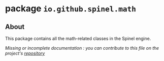 # package `io.github.spinel.math`

## About

This package contains all the math-related classes in the Spinel engine.

_Missing or incomplete documentation : you can contribute to this file on the project's [repository](https://github.com/l3alr0g/Spinel)_
